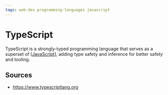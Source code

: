 ```yaml
---
tags: web-dev programming-languages javascript
---
```


# TypeScript

TypeScript is a strongly-typed programming language that serves as a superset of [[JavaScript]], adding type safety and inference for better safety and tooling.

## Sources

- <https://www.typescriptlang.org>

[//begin]: # "Autogenerated link references for markdown compatibility"
[JavaScript]: javascript "JavaScript"
[//end]: # "Autogenerated link references"
